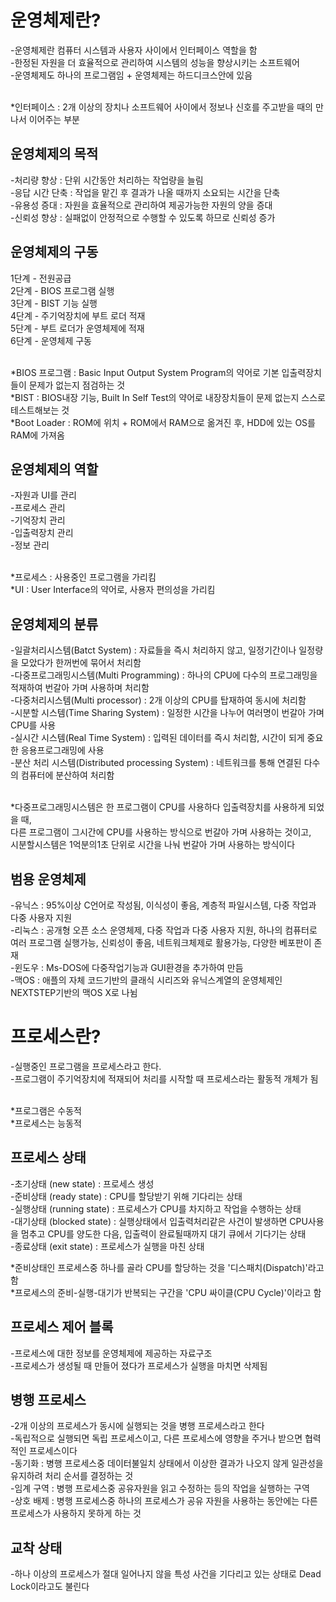 <h1> 운영체제란? </h1> 
  -운영체제란 컴퓨터 시스템과 사용자 사이에서 인터페이스 역할을 함 <br>
  -한정된 자원을 더 효율적으로 관리하여 시스템의 성능을 향상시키는 소프트웨어 <br>
  -운영체제도 하나의 프로그램임 + 운영체제는 하드디크스안에 있음 <br> <br>

  *인터페이스 : 2개 이상의 장치나 소프트웨어 사이에서 정보나 신호를 주고받을 때의 만나서 이어주는 부분 <br>

<h2> 운영체제의 목적 </h2>
  -처리량 향상 : 단위 시간동안 처리하는 작업량을 늘림 <br>
  -응답 시간 단축 : 작업을 맡긴 후 결과가 나올 때까지 소요되는 시간을 단축 <br>
  -유용성 증대 : 자원을 효율적으로 관리하여 제공가능한 자원의 양을 증대 <br>
  -신뢰성 향상 : 실패없이 안정적으로 수행할 수 있도록 하므로 신뢰성 증가 <br>

<h2> 운영체제의 구동 </h2>
  1단계 - 전원공급  <br>
  2단계 - BIOS 프로그램 실행 <br>
  3단계 - BIST 기능 실행 <br>
  4단계 - 주기억장치에 부트 로더 적재 <br>
  5단계 - 부트 로더가 운영체제에 적재 <br>
  6단계 - 운영체제 구동 <br> <br>
 
  *BIOS 프로그램 : Basic Input Output System Program의 약어로 기본 입출력장치들이 문제가 없는지 점검하는 것 <br>
  *BIST : BIOS내장 기능, Built In Self Test의 약어로 내장장치들이 문제 없는지 스스로 테스트해보는 것 <br>
  *Boot Loader : ROM에 위치 + ROM에서 RAM으로 옮겨진 후, HDD에 있는 OS를 RAM에 가져옴 <br> 
  
<h2> 운영체제의 역할 </h2>
  -자원과 UI를 관리 <br>
  -프로세스 관리 <br>
  -기억장치 관리 <br>
  -입출력장치 관리 <br>
  -정보 관리 <br> <br>
   
  *프로세스 : 사용중인 프로그램을 가리킴 <br>
  *UI : User Interface의 약어로, 사용자 편의성을 가리킴 <br>
   
<h2> 운영체제의 분류 </h2> 
  -일괄처리시스템(Batct System) : 자료들을 즉시 처리하지 않고, 일정기간이나 일정량을 모았다가 한꺼번에 묶어서 처리함 <br>
  -다중프로그래밍시스템(Multi Programming) : 하나의 CPU에 다수의 프로그래밍을 적재하여 번갈아 가며 사용하며 처리함 <br>
  -다중처리시스템(Multi processor) : 2개 이상의 CPU를 탑재하여 동시에 처리함 <br>
  -시분할 시스템(Time Sharing System) : 일정한 시간을 나누어 여러명이 번갈아 가며 CPU를 사용 <br> 
  -실시간 시스템(Real Time System) : 입력된 데이터를 즉시 처리함, 시간이 되게 중요한 응용프로그래밍에 사용 <br>
  -분산 처리 시스템(Distributed processing System) : 네트워크를 통해 연결된 다수의 컴퓨터에 분산하여 처리함 <br> <br>
     
  *다중프로그래밍시스템은 한 프로그램이 CPU를 사용하다 입출력장치를 사용하게 되었을 때, <br>
  다른 프로그램이 그시간에 CPU를 사용하는 방식으로 번갈아 가며 사용하는 것이고, <br>
  시분할시스템은 1억분의1초 단위로 시간을 나눠 번갈아 가며 사용하는 방식이다 <br>

<h2> 범용 운영체제 </h2>
  -유닉스 : 95%이상 C언어로 작성됨, 이식성이 좋음, 계층적 파일시스템, 다중 작업과 다중 사용자 지원 <br>
  -리눅스 : 공개형 오픈 소스 운영체제, 다중 작업과 다중 사용자 지원, 하나의 컴퓨터로 여러 프로그램 실행가능, 신뢰성이 좋음, 네트워크체제로 활용가능, 다양한 베포판이 존재 <br>
  -윈도우 : Ms-DOS에 다중작업기능과 GUI환경을 추가하여 만듬 <br>
  -맥OS : 애플의 자체 코드기반의 클래식 시리즈와 유닉스계열의 운영체제인 NEXTSTEP기반의 맥OS X로 나뉨 <br>

<h1> 프로세스란? </h1>
  -실행중인 프로그램을 프로세스라고 한다. <br> 
  -프로그램이 주기억장치에 적재되어 처리를 시작할 때 프로세스라는 활동적 개체가 됨 <br> <br>
 
   *프로그램은 수동적 <br>
   *프로세스는 능동적 <br>

<h2> 프로세스 상태 </h2>
  -초기상태 (new state) : 프로세스 생성 <br>
  -준비상태 (ready state) : CPU를 할당받기 위해 기다리는 상태 <br>
  -실행상태 (running state) : 프로세스가 CPU를 차지하고 작업을 수행하는 상태 <br>
  -대기상태 (blocked state) : 실행상태에서 입출력처리같은 사건이 발생하면 CPU사용을 멈추고 CPU를 양도한 다음, 입출력이 완료될때까지 대기 큐에서 기다기는 상태 <br>
  -종료상태 (exit state) : 프로세스가 실행을 마친 상태 <br>

  *준비상태인 프로세스중 하나를 골라 CPU를 할당하는 것을 '디스패치(Dispatch)'라고함 <br>
  *프로세스의 준비-실행-대기가 반복되는 구간을 'CPU 싸이클(CPU Cycle)'이라고 함 <br>
  
<h2> 프로세스 제어 블록 </h2>
  -프로세스에 대한 정보를 운영체제에 제공하는 자료구조 <br>
  -프로세스가 생성될 때 만들어 졌다가 프로세스가 실행을 마치면 삭제됨 <br>
  
<h2> 병행 프로세스 </h2>
  -2개 이상의 프로세스가 동시에 실행되는 것을 병행 프로세스라고 한다 <br>
  -독립적으로 실행되면 독립 프로세스이고, 다른 프로세스에 영향을 주거나 받으면 협력적인 프로세스이다 <br>
  -동기화 : 병행 프로세스중 데이터불일치 상태에서 이상한 결과가 나오지 않게 일관성을 유지하려 처리 순서를 결정하는 것 <br>
  -임계 구역 : 병행 프로세스중 공유자원을 읽고 수정하는 등의 작업을 실행하는 구역 <br>
  -상호 배제 : 병행 프로세스중 하나의 프로세스가 공유 자원을 사용하는 동안에는 다른 프로세스가 사용하지 못하게 하는 것 <br>
  
<h2> 교착 상태 </h2>
  -하나 이상의 프로세스가 절대 일어나지 않을 특성 사건을 기다리고 있는 상태로 Dead Lock이라고도 불린다 <br>
  
